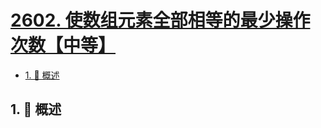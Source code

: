 # [2602. 使数组元素全部相等的最少操作次数【中等】](https://github.com/tnotesjs/TNotes.leetcode/tree/main/notes/2602.%20%E4%BD%BF%E6%95%B0%E7%BB%84%E5%85%83%E7%B4%A0%E5%85%A8%E9%83%A8%E7%9B%B8%E7%AD%89%E7%9A%84%E6%9C%80%E5%B0%91%E6%93%8D%E4%BD%9C%E6%AC%A1%E6%95%B0%E3%80%90%E4%B8%AD%E7%AD%89%E3%80%91)

<!-- region:toc -->

- [1. 📝 概述](#1--概述)

<!-- endregion:toc -->

## 1. 📝 概述
